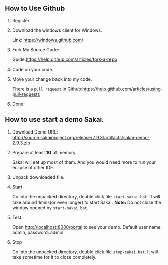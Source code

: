 ## How to Use Github

1. Register
2. Download the windows client for Windows.

	Link: <https://windows.github.com/>
	
3. Fork My Source Code:

	Guide:https://help.github.com/articles/fork-a-repo
	
4. Code on your code.

5. Move your change back into my code.

	There is a `pull request` in Github:<https://help.github.com/articles/using-pull-requests>
	
6. Done!

## How to use start a demo Sakai.

1. Download Demo
	URL: <http://source.sakaiproject.org/release/2.9.3/artifacts/sakai-demo-2.9.3.zip>
	
2. Prepare at least **1G** of memory.

	Sakai will eat up most of them. And you would need more to run your eclipse of other IDE.
	
3. Unpack downloaded file.

4. Start

	Go into the unpacked directory, double click file `start-sakai.bat`. It will take around 1mins(or even longer) to start Sakai. **Note:** Do not
	close the window opened by `start-sakai.bat`.
	
5. Test

	Open <http://localhost:8080/portal> to see your demo. Default user name:
	admin, password: admin.
	
6. Stop

	Go into the unpacked directory, double click file `stop-sakai.bat`. It will take sometime for it to close completely.
